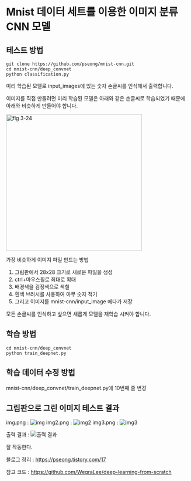 # Mnist 데이터 세트를 이용한 이미지 분류 CNN 모델  
## 테스트 방법  
```
git clone https://github.com/pseong/mnist-cnn.git
cd mnist-cnn/deep_convnet  
python classification.py  
```
미리 학습된 모델로 input_images에 있는 숫자 손글씨를 인식해서 출력합니다.  

이미지를 직접 만들려면 미리 학습된 모델은 아래와 같은 손글씨로 학습되었기 때문에 아래와 비슷하게 만들어야 합니다.  

<img width="372" alt="fig 3-24" src="https://user-images.githubusercontent.com/76799354/151030971-a6b13e9a-3b26-41df-95a4-3a2f7aae5af9.png">  

가장 비슷하게 이미지 파일 만드는 방법

1. 그림판에서 28x28 크기로 새로운 파일을 생성
2. ctrl+마우스휠로 최대로 확대
3. 배경색을 검정색으로 색칠
4. 흰색 브러시를 사용하여 아무 숫자 적기
5. 그리고 이미지를 mnist-cnn/input_image 에다가 저장

모든 손글씨를 인식하고 싶으면 새롭게 모델을 재학습 시켜야 합니다.  
## 학습 방법
```
cd mnist-cnn/deep_convnet
python train_deepnet.py
```
## 학습 데이터 수정 방법
mnist-cnn/deep_convnet/train_deepnet.py에 10번째 줄 변경  

## 그림판으로 그린 이미지 테스트 결과
img.png : ![img](https://user-images.githubusercontent.com/76799354/151032964-2eea029a-1673-4dcc-a256-3d6cc9f2c99b.png)
img2.png : ![img2](https://user-images.githubusercontent.com/76799354/151032969-ee37a81c-a87b-4944-9591-54a3d89e03e6.png)
img3.png : ![img3](https://user-images.githubusercontent.com/76799354/151032977-be3465b6-b489-4d18-93b2-5b5a981d7573.png)

출력 결과 : ![출력 결과](https://user-images.githubusercontent.com/76799354/151033316-6d38beea-be2b-4a03-bd93-334dfa84faeb.png)

잘 작동한다.  

블로그 정리 : https://pseong.tistory.com/17  

참고 코드 : https://github.com/WegraLee/deep-learning-from-scratch
